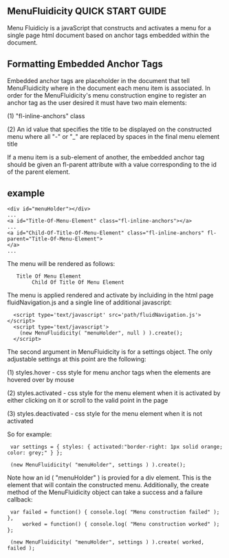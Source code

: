MenuFluidicity QUICK START GUIDE
---------------------------------------------------------------------------------------------------------------------
  Menu Fluidiciy is a javaScript that constructs and activates a menu for a single page html document based on anchor 
  tags embedded within the document.
  
Formatting Embedded Anchor Tags
--------------------------------------------------------------------------------------------------------------------
  Embedded anchor tags are placeholder in the document that tell MenuFluidicity where in the document each menu 
  item is associated. In order for the MenuFluidicity's menu construction engine to register an anchor tag as the
  user desired it must have two main elements:
    
  (1) "fl-inline-anchors" class
    
  (2) An id value that specifies the title to be displayed on the constructed menu where all "-" or "_" are replaced 
        by spaces in the final menu element title
        
  If a menu item is a sub-element of another, the embedded anchor tag should be given an fl-parent attribute with a 
  value corresponding to the id of the parent element.
    
example
-------
    <div id="menuHolder"></div>
    ...
    <a id="Title-Of-Menu-Element" class="fl-inline-anchors"></a>
    ...
    <a id="Child-Of-Title-Of-Menu-Element" class="fl-inline-anchors" fl-parent="Title-Of-Menu-Element">
    </a>
    ...
       
  The menu will be rendered as follows:
       
       Title Of Menu Element
            Child Of Title Of Menu Element
           
  The menu is applied rendered and activate by incluiding in the html page fluidNavigation.js and a single 
  line of additional javascript:
  
      <script type='text/javascript' src='path/fluidNavigation.js'></script>
      <script type='text/javascript'>
        (new MenuFluidicity( "menuHolder", null ) ).create();
      </script>
      
  The second argument in MenuFluidicity is for a settings object. The only adjustable settings at this point 
  are the following:
  
  (1) styles.hover - css style for menu anchor tags when the elements are hovered over by mouse
  
  (2) styles.activated - css style for the menu element when it is activated by either clicking on it or scroll to the valid point in the page
  
  (3) styles.deactivated - css style for the menu element when it is not activated
  
  So for example:
  
     var settings = { styles: { activated:"border-right: 1px solid orange; color: grey;" } };
     
     (new MenuFluidicity( "menuHolder", settings ) ).create();
     
  Note how an id ( "menuHolder" ) is provied for a div element. This is the element that will contain the constructed menu. Additionally, 
  the create method of the MenuFluidicity object can take a success and a failure callback:
     
     var failed = function() { console.log( "Menu construction failed" ); },
         worked = function() { console.log( "Menu construction worked" ); };
         
     (new MenuFluidicity( "menuHolder", settings ) ).create( worked, failed );
    
  
  
